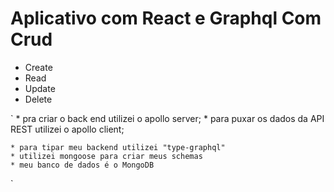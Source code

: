 # Aplicativo com React e Graphql Com Crud

  - Create
  - Read
  - Update
  - Delete

  `
    * pra criar o back end utilizei o apollo server;
    * para puxar os dados da API REST utilizei o apollo client;

    * para tipar meu backend utilizei "type-graphql"
    * utilizei mongoose para criar meus schemas
    * meu banco de dados é o MongoDB
  `
